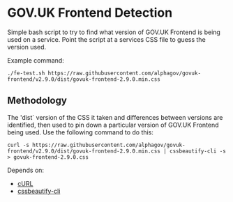 # GOV.UK Frontend Detection
Simple bash script to try to find what version of GOV.UK Frontend is being used on a service. Point the script at a services CSS file to guess the version used.

Example command:
```
./fe-test.sh https://raw.githubusercontent.com/alphagov/govuk-frontend/v2.9.0/dist/govuk-frontend-2.9.0.min.css
```

## Methodology
The 'dist` version of the CSS it taken and differences between versions are identified, then used to pin down a particular version of GOV.UK Frontend being used. Use the following command to do this:

```
curl -s https://raw.githubusercontent.com/alphagov/govuk-frontend/v2.9.0/dist/govuk-frontend-2.9.0.min.css | cssbeautify-cli -s > govuk-frontend-2.9.0.css
```

Depends on:

- [cURL](https://curl.haxx.se/)
- [cssbeautify-cli](https://www.npmjs.com/package/cssbeautify-cli)